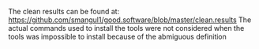 The clean results can be found at: https://github.com/smangul1/good.software/blob/master/clean.results
The actual commands used to install the tools were not considered when the tools was impossible to install because of the abmiguous definition
